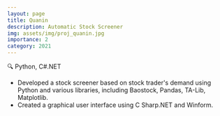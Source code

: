 ```yaml
---
layout: page
title: Quanin
description: Automatic Stock Screener
img: assets/img/proj_quanin.jpg
importance: 2
category: 2021
---
```


:mag: Python, C#.NET
- Developed a stock screener based on stock trader's demand using Python and various libraries, including Baostock, Pandas, TA-Lib, Matplotlib.
- Created a graphical user interface using C Sharp.NET and Winform.